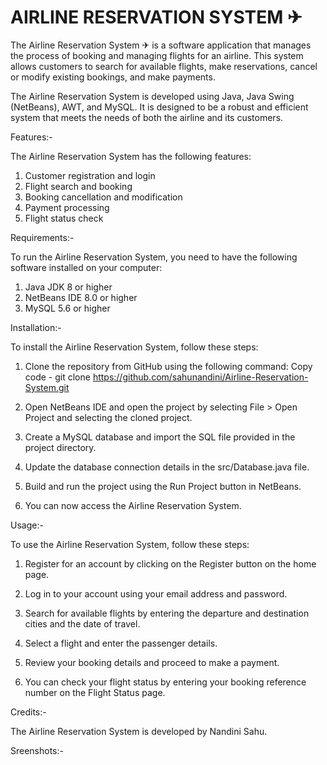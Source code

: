 # AIRLINE RESERVATION SYSTEM ✈

The Airline Reservation System ✈ is a software application that manages the process of booking and managing flights for an airline. This system allows customers to search for available flights, make reservations, cancel or modify existing bookings, and make payments.

The Airline Reservation System is developed using Java, Java Swing (NetBeans), AWT, and MySQL. It is designed to be a robust and efficient system that meets the needs of both the airline and its customers.


Features:-

The Airline Reservation System has the following features:

1. Customer registration and login
2. Flight search and booking
3. Booking cancellation and modification
4. Payment processing
5. Flight status check


Requirements:-

To run the Airline Reservation System, you need to have the following software installed on your computer:

1. Java JDK 8 or higher
2. NetBeans IDE 8.0 or higher
3. MySQL 5.6 or higher


Installation:-

To install the Airline Reservation System, follow these steps:

1. Clone the repository from GitHub using the following command: Copy code - git clone https://github.com/sahunandini/Airline-Reservation-System.git

2. Open NetBeans IDE and open the project by selecting File > Open Project and selecting the cloned project.

3. Create a MySQL database and import the SQL file provided in the project directory.

4. Update the database connection details in the src/Database.java file.

5. Build and run the project using the Run Project button in NetBeans.

6. You can now access the Airline Reservation System.


Usage:-

To use the Airline Reservation System, follow these steps:

1. Register for an account by clicking on the Register button on the home page.

2. Log in to your account using your email address and password.

3. Search for available flights by entering the departure and destination cities and the date of travel.

4. Select a flight and enter the passenger details.

5. Review your booking details and proceed to make a payment.

6. You can check your flight status by entering your booking reference number on the Flight Status page.


Credits:-

The Airline Reservation System is developed by Nandini Sahu.


Sreenshots:-



